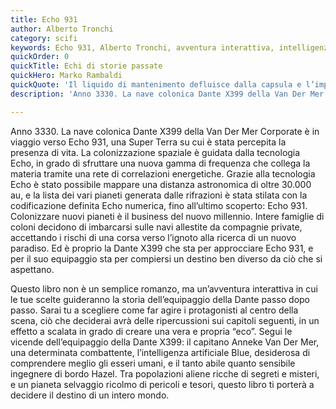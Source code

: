 ```yaml
---
title: Echo 931
author: Alberto Tronchi
category: scifi
keywords: Echo 931, Alberto Tronchi, avventura interattiva, intelligenza artificiale
quickOrder: 0
quickTitle: Echi di storie passate
quickHero: Marko Rambaldi
quickQuote: 'Il liquido di mantenimento defluisce dalla capsula e l’impatto del corpo al suolo sveglia definitivamente Marko dal criosonno. Lo schermo conferma le sue speranze, trenta minuti all’atterraggio. Deve darsi da fare.'
description: 'Anno 3330. La nave colonica Dante X399 della Van Der Mer Corporate è in viaggio verso Echo 931, una Super Terra su cui è stata percepita la presenza di vita.'

---
```


Anno 3330. La nave colonica Dante X399 della Van Der Mer Corporate è in viaggio verso Echo 931, una Super Terra su cui è stata percepita la presenza di vita. La colonizzazione spaziale è guidata dalla tecnologia Echo, in grado di sfruttare una nuova gamma di frequenza che collega la materia tramite una rete di correlazioni energetiche.
Grazie alla tecnologia Echo è stato possibile mappare una distanza astronomica di oltre 30.000 au, e la lista dei vari pianeti generata dalle rifrazioni è stata stilata con la codificazione definita Echo numerica, fino all’ultimo scoperto: Echo 931.
Colonizzare nuovi pianeti è il business del nuovo millennio. Intere famiglie di coloni decidono di imbarcarsi sulle navi allestite da compagnie private, accettando i rischi di una corsa verso l’ignoto alla ricerca di un nuovo paradiso.
Ed è proprio la Dante X399 che sta per approcciare Echo 931, e per il suo equipaggio sta per compiersi un destino ben diverso da ciò che si aspettano.

Questo libro non è un semplice romanzo, ma un’avventura interattiva in cui le tue scelte guideranno la storia dell’equipaggio della Dante passo dopo passo. Sarai tu a scegliere come far agire i protagonisti al centro della scena, ciò che deciderai avrà delle ripercussioni sui capitoli seguenti, in un effetto a scalata in grado di creare una vera e propria “eco”.
Segui le vicende dell’equipaggio della Dante X399: il capitano Anneke Van Der Mer, una determinata combattente, l’intelligenza artificiale Blue, desiderosa di comprendere meglio gli esseri umani, e il tanto abile quanto sensibile ingegnere di bordo Hazel. Tra popolazioni aliene ricche di segreti e misteri, e un pianeta selvaggio ricolmo di pericoli e tesori, questo libro ti porterà a decidere il destino di un intero mondo.
